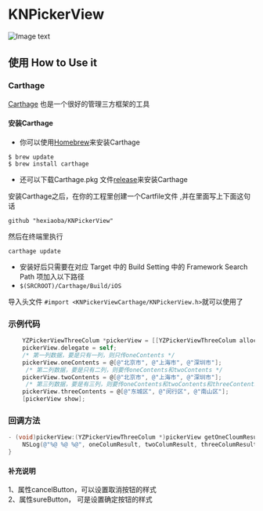 # KNPickerView
![Image text](https://github.com/hexiaoba/YZPickerViewThreeColum/blob/master/result.gif)
## 使用 How to Use it
### Carthage<br> 
<a href="https://github.com/Carthage/Carthage">Carthage</a> 也是一个很好的管理三方框架的工具<br>
#### 安装Carthage
- 你可以使用<a href="https://brew.sh/">Homebrew</a>来安装Carthage
```
$ brew update
$ brew install carthage
```
- 还可以下载Carthage.pkg 文件<a href="https://github.com/Carthage/Carthage/releases">release</a>来安装Carthage<br>

安装Carthage之后，在你的工程里创建一个Cartfile文件 ,并在里面写上下面这句话<br>
```
github "hexiaoba/KNPickerView"
```
然后在终端里执行
```
carthage update
```
- 安装好后只需要在对应 Target 中的 Build Setting 中的 Framework Search Path 项加入以下路径
- ```$(SRCROOT)/Carthage/Build/iOS```

导入头文件 ```#import <KNPickerViewCarthage/KNPickerView.h>```就可以使用了

### 示例代码
```Objective-C
    YZPickerViewThreeColum *pickerView = [[YZPickerViewThreeColum alloc] init];
    pickerView.delegate = self;
    /* 第一列数据，要是只有一列，则只传oneContents */
    pickerView.oneContents = @[@"北京市", @"上海市", @"深圳市"];
     /* 第二列数据，要是只有二列，则要传oneContents和twoContents */
    pickerView.twoContents = @[@"北京市", @"上海市", @"深圳市"];
     /* 第三列数据，要是有三列，则要传oneContents和twoContents和threeContents */
    pickerView.threeContents = @[@"东城区", @"闵行区", @"南山区"];
    [pickerView show];
```
### 回调方法
```Objective-C
- (void)pickerView:(YZPickerViewThreeColum *)pickerView getOneCloumResult:(NSString *)oneColumResult twoColumResult:(NSString *)twoColumResult threeColumResult:(NSString *)threeColumResult {
    NSLog(@"%@ %@ %@", oneColumResult, twoColumResult, threeColumResult);
}
```

#### 补充说明
1、属性cancelButton，可以设置取消按钮的样式</br>
2、属性sureButton， 可是设置确定按钮的样式</br>

